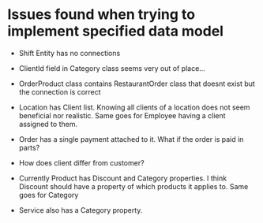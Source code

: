 # Issues found when trying to implement specified data model

- Shift Entity has no connections
- ClientId field in Category class seems very out of place...
- OrderProduct class contains RestaurantOrder class that doesnt exist but the connection is correct

- Location has Client list. Knowing all clients of a location does not seem beneficial nor realistic. Same goes for Employee having a client assigned to them.
- Order has a single payment attached to it. What if the order is paid in parts?
- How does client differ from customer?
- Currently Product has Discount and Category properties. I think Discount should have a property of which products it applies to. Same goes for Category
- Service also has a Category property.
